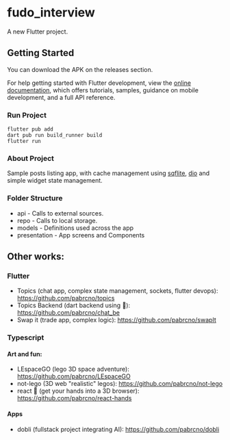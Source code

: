 # fudo_interview

A new Flutter project.

## Getting Started

You can download the APK on the releases section.

For help getting started with Flutter development, view the
[online documentation](https://docs.flutter.dev), which offers tutorials,
samples, guidance on mobile development, and a full API reference.

### Run Project

```
flutter pub add
dart pub run build_runner build
flutter run
```

### About Project

Sample posts listing app, with cache management using [sqflite](https://pub.dev/packages/sqflite), [dio](https://pub.dev/packages/dio) and simple widget state management.

### Folder Structure

- api - Calls to external sources.
- repo - Calls to local storage.
- models - Definitions used across the app
- presentation - App screens and Components

## Other works:

### Flutter

- Topics (chat app, complex state management, sockets, flutter devops): https://github.com/pabrcno/topics
- Topics Backend (dart backend using 🐸): https://github.com/pabrcno/chat_be
- Swap it (trade app, complex logic): https://github.com/pabrcno/swapIt

### Typescript

#### Art and fun:

- LEspaceGO (lego 3D space adventure): https://github.com/pabrcno/LEspaceGO
- not-lego (3D web "realistic" legos): https://github.com/pabrcno/not-lego
- react 👐 (get your hands into a 3D browser): https://github.com/pabrcno/react-hands

#### Apps

- dobli (fullstack project integrating AI): https://github.com/pabrcno/dobli
